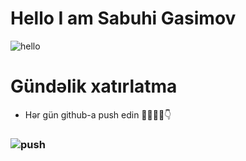 # Hello I am Sabuhi Gasimov
![hello](https://user-images.githubusercontent.com/62444892/142080389-e7c6c161-939d-4385-9dfa-17b593c1edf9.gif)

# Gündəlik xatırlatma
  - Hər gün github-a push edin 👨🏻‍💻🙂👇
  ### ![push](https://user-images.githubusercontent.com/62444892/142081327-e3a614f8-e440-430b-999d-4fd2069843d3.gif)

 
